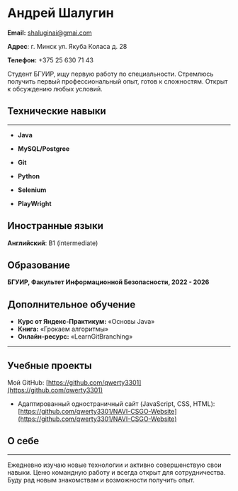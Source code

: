 # Андрей Шалугин

**Email:** shaluginai@gmai.com

**Адрес**: г. Минск ул. Якуба Коласа д. 28

**Телефон:** +375 25 630 71 43

<aside>
 Студент БГУИР, ищу первую работу по специальности. Стремлюсь получить первый профессиональный опыт, готов к сложностям. Открыт к обсуждению любых условий.

</aside>

## Технические навыки

---

- **Java**
 

- **MySQL/Postgree** 
 

- **Git**
- **Python**
- **Selenium**
- **PlayWright**
 

## Иностранные языки


**Английский**: B1 (intermediate)

## Образование


**БГУИР, Факультет Информационной Безопасности, 2022 - 2026**


## **Дополнительное обучение**


- **Курс от Яндекс-Практикум:** «Основы Java»
- **Книга:** «Грокаем алгоритмы»
- **Онлайн-ресурс:** «LearnGitBranching»

---

## Учебные проекты

Мой GitHub: [https://github.com/qwerty3301](https://github.com/qwerty3301)


- Адаптированный одностраничный сайт (JavaScript, CSS, HTML):  [https://github.com/qwerty3301/NAVI-CSGO-Website](https://github.com/qwerty3301/NAVI-CSGO-Website)

## О себе

---

Ежедневно изучаю новые технологии и активно совершенствую свои навыки. Ценю командную работу и всегда открыт для сотрудничества. Буду рад новым знакомствам и возможности получить опыт.

